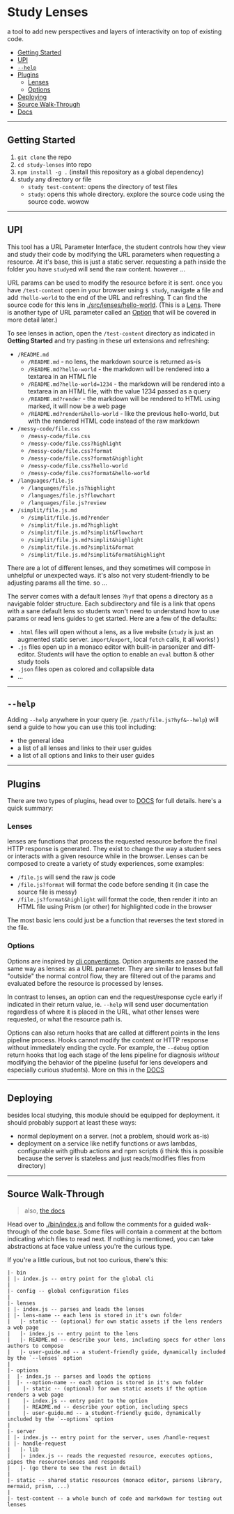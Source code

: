 # Study Lenses

a tool to add new perspectives and layers of interactivity on top of existing code.

- [Getting Started](#getting-started)
- [UPI](#upi)
- [`--help`](#--help)
- [Plugins](#plugins)
  - [Lenses](#lenses)
  - [Options](#options)
- [Deploying](#deploying)
- [Source Walk-Through](#source-walk-through)
- [Docs](./DOCS.md)

---

## Getting Started

1. `git clone` the repo
2. `cd study-lenses` into repo
3. `npm install -g .` (install this repository as a global dependency)
4. study any directory or file
   - `study test-content`: opens the directory of test files
   - `study`: opens this whole directory. explore the source code using the source code.  wowow

---

## UPI

This tool has a URL Parameter Interface, the student controls how they view and study their code by modifying the URL parameters when requesting a resource.  At it's base, this is just a static server.  requesting a path inside the folder you have `study`ed will send the raw content. however ...

URL params can be used to modify the resource before it is sent.  once you have `/test-content` open in your browser using `$ study`, navigate a file and add `?hello-world` to the end of the URL and refreshing.  T can find the source code for this lens in [./src/lenses/hello-world](./src/lenses/hello-world). (This is a [Lens](#lens). There is another type of URL parameter called an [Option](#option) that will be covered in more detail later.)

To see lenses in action, open the `/test-content` directory as indicated in __Getting Started__ and try pasting in these url extensions and refreshing:

- `/README.md`
  - `/README.md` - no lens, the markdown source is returned as-is
  - `/README.md?hello-world` - the markdown will be rendered into a textarea in an HTML file
  - `/README.md?hello-world=1234` - the markdown will be rendered into a textarea in an HTML file, with the value 1234 passed as a query
  - `/README.md?render` - the markdown will be rendered to HTML using marked, it will now be a web page
  - `/README.md?render&hello-world` - like the previous hello-world, but with the rendered HTML code instead of the raw markdown
- `/messy-code/file.css`
  - `/messy-code/file.css`
  - `/messy-code/file.css?highlight`
  - `/messy-code/file.css?format`
  - `/messy-code/file.css?format&highlight`
  - `/messy-code/file.css?hello-world`
  - `/messy-code/file.css?format&hello-world`
- `/languages/file.js`
  - `/languages/file.js?highlight`
  - `/languages/file.js?flowchart`
  - `/languages/file.js?review`
- `/simplit/file.js.md`
  - `/simplit/file.js.md?render`
  - `/simplit/file.js.md?highlight`
  - `/simplit/file.js.md?simplit&flowchart`
  - `/simplit/file.js.md?simplit&highlight`
  - `/simplit/file.js.md?simplit&format`
  - `/simplit/file.js.md?simplit&format&highlight`


There are a lot of different lenses, and they sometimes will compose in unhelpful or unexpected ways.  it's also not very student-friendly to be adjusting params all the time. so ...

The server comes with a default lenses `?hyf` that opens a directory as a navigable folder structure.  Each subdirectory and file is a link that opens with a sane default lens so students won't need to understand how to use params or read lens guides to get started. Here are a few of the defaults:

- `.html` files will open without a lens, as a live website (`study` is just an augmented static server. `import`/`export`, local `fetch` calls, it all works! )
- `.js` files open up in a monaco editor with built-in parsonizer and diff-editor.  Students will have the option to enable an `eval` button & other study tools
- `.json` files open as colored and collapsible data
- ...

---

## `--help`

Adding `--help` anywhere in your query (ie. `/path/file.js?hyf&--help`) will send a guide to how you can use this tool including:

- the general idea
- a list of all lenses and links to their user guides
- a list of all options and links to their user guides

---


## Plugins

There are two types of plugins, head over to [DOCS](./DOCS.md) for full details.  here's a quick summary:


### Lenses

lenses are functions that process the requested resource before the final HTTP response is generated. They exist to change the way a student sees or interacts with a given resource while in the browser. Lenses can be composed to create a variety of study experiences, some examples:

- `/file.js` will send the raw js code
- `/file.js?format` will format the code before sending it (in case the source file is messy)
- `/file.js?format&highlight` will format the code, then render it into an HTML file using Prism (or other) for highlighted code in the browser

The most basic lens could just be a function that reverses the text stored in the file.

### Options

Options are inspired by [cli conventions](https://nullprogram.com/blog/2020/08/01/).  Option arguments are passed the same way as lenses: as a URL parameter.  They are similar to lenses but fall "outside" the normal control flow, they are filtered out of the params and evaluated before the resource is processed by lenses.

In contrast to lenses, an option can end the request/response cycle early if indicated in their return value, ie. `--help` will send user documentation regardless of where it is placed in the URL, what other lenses were requested, or what the resource path is.

Options can also return hooks that are called at different points in the lens pipeline process.  Hooks cannot modify the content or HTTP response without immediately ending the cycle.  For example, the `--debug` option return hooks that log each stage of the lens pipeline for diagnosis _without_ modifying the behavior of the pipeline (useful for lens developers and especially curious students).  More on this in the [DOCS](./DOCS.md)

---

## Deploying

besides local studying, this module should be equipped for deployment.  it should probably support at least these ways:

- normal deployment on a server. (not a problem, should work as-is)
- deployment on a service like netlify functions or aws lambdas, configurable with github actions and npm scripts (i think this is possible because the server is stateless and just reads/modifies files from directory)

---

## Source Walk-Through

> also, [the docs](./DOCS.md)

Head over to [./bin/index.js](./bin/index.js) and follow the comments for a guided walk-through of the code base.  Some files will contain a comment at the bottom indicating which files to read next.  If nothing is mentioned, you can take abstractions at face value unless you're the curious type.

If you're a little curious, but not too curious, there's this:

```
|- bin
| |- index.js -- entry point for the global cli
|
|- config -- global configuration files
|
|- lenses
| |- index.js -- parses and loads the lenses
| |- lens-name -- each lens is stored in it's own folder
|   |- static -- (optional) for own static assets if the lens renders a web page
|   |- index.js -- entry point to the lens
|   |- README.md -- describe your lens, including specs for other lens authors to compose
|   |- user-guide.md -- a student-friendly guide, dynamically included by the `--lenses` option
|
|- options
|  |- index.js -- parses and loads the options
|  |- --option-name -- each option is stored in it's own folder
|    |- static -- (optional) for own static assets if the option renders a web page
|    |- index.js -- entry point to the option
|    |- README.md -- describe your option, including specs
|    |- user-guide.md -- a student-friendly guide, dynamically included by the `--options` option
|
|- server
| |- index.js -- entry point for the server, uses /handle-request
| |- handle-request
|   |- lib
|   |- index.js -- reads the requested resource, executes options, pipes the resource+lenses and responds
|   |- (go there to see the rest in detail)
|
|- static -- shared static resources (monaco editor, parsons library, mermaid, prism, ...)
|
|- test-content -- a whole bunch of code and markdown for testing out lenses
```
